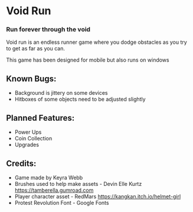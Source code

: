 # Void Run
### Run forever through the void
Void run is an endless runner game where you dodge obstacles as you try to get as far as you can.

This game has been designed for mobile but also runs on windows

## Known Bugs:
- Background is jittery on some devices
- Hitboxes of some objects need to be adjusted slightly

## Planned Features:
- Power Ups
- Coin Collection
- Upgrades

## Credits:
- Game made by Keyra Webb
- Brushes used to help make assets - Devin Elle Kurtz https://tamberella.gumroad.com
- Player character asset - RedMars https://kangkan.itch.io/helmet-girl
- Protest Revolution Font - Google Fonts
